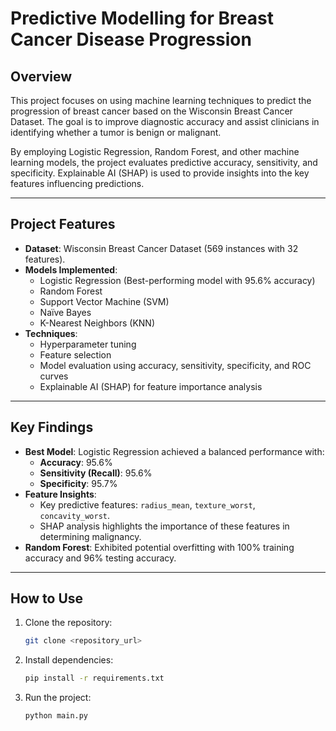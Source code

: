 # Predictive Modelling for Breast Cancer Disease Progression

## Overview
This project focuses on using machine learning techniques to predict the progression of breast cancer based on the Wisconsin Breast Cancer Dataset. The goal is to improve diagnostic accuracy and assist clinicians in identifying whether a tumor is benign or malignant.

By employing Logistic Regression, Random Forest, and other machine learning models, the project evaluates predictive accuracy, sensitivity, and specificity. Explainable AI (SHAP) is used to provide insights into the key features influencing predictions.

---

## Project Features
- **Dataset**: Wisconsin Breast Cancer Dataset (569 instances with 32 features).
- **Models Implemented**:
  - Logistic Regression (Best-performing model with 95.6% accuracy)
  - Random Forest
  - Support Vector Machine (SVM)
  - Naïve Bayes
  - K-Nearest Neighbors (KNN)
- **Techniques**:
  - Hyperparameter tuning
  - Feature selection
  - Model evaluation using accuracy, sensitivity, specificity, and ROC curves
  - Explainable AI (SHAP) for feature importance analysis

---

## Key Findings
- **Best Model**: Logistic Regression achieved a balanced performance with:
  - **Accuracy**: 95.6%
  - **Sensitivity (Recall)**: 95.6%
  - **Specificity**: 95.7%
- **Feature Insights**:
  - Key predictive features: `radius_mean`, `texture_worst`, `concavity_worst`.
  - SHAP analysis highlights the importance of these features in determining malignancy.
- **Random Forest**: Exhibited potential overfitting with 100% training accuracy and 96% testing accuracy.

---

## How to Use
1. Clone the repository:
   ```bash
   git clone <repository_url>
   ```
2. Install dependencies:
   ```bash
   pip install -r requirements.txt
   ```
3. Run the project:
   ```bash
   python main.py
   ```